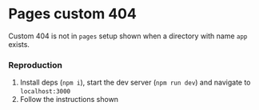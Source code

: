 # Pages custom 404

Custom 404 is not in `pages` setup shown when a directory with name `app` exists.

### Reproduction

1. Install deps (`npm i`), start the dev server (`npm run dev`) and navigate to `localhost:3000`
2. Follow the instructions shown
